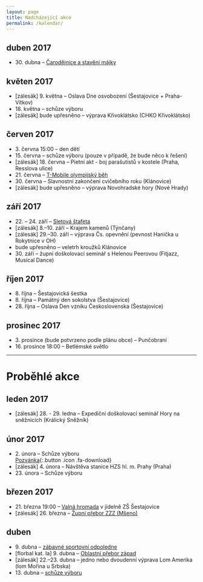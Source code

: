 ```yaml
---
layout: page
title: Nadcházející akce
permalink: /kalendar/
---
```




## duben 2017

* 30\. dubna – [Čarodějnice a stavění májky](http://www.sokolsestajovice.cz/2017/04/30/carodejnice.html)

## květen 2017

* \[zálesák\] 9\. května – Oslava Dne osvobození (Šestajovice + Praha-Vítkov)
* 18\. května – schůze výboru
* \[zálesák\] bude upřesněno – výprava Křivoklátsko (CHKO Křivoklátsko)

## červen 2017

* 3\. června 15:00 – den dětí
* 15\. června – schůze výboru (pouze v případě, že bude něco k řešení)
* \[zálesák\] 18\. června – Pietní akt - boj parašutistů v kostele (Praha, Resslova ulice)
* 21\. června – [T-Mobile olympijský běh](http://www.olympijskybeh.cz/zavody/praha-sestajovice/)
* 30\. června – Slavnostní zakončení cvičebního roku (Klánovice)
* \[zálesák\] bude upřesněno – výprava Novohradské hory (Nové Hrady)

## září 2017

* 22\. – 24. září – [Sletová štafeta](http://www.zbarakova.cz/slet/stafeta.html)
* \[zálesák\] 8\.–10. září – Krajem kamenů (Týnčany)
* \[zálesák\] 29\.–30. září – výprava Čs. opevnění (pevnost Hanička u Rokytnice v OH)
* bude upřesněno – veletrh kroužků Klánovice
* 30\. září – župní doškolovací seminář s Helenou Peerovou (Fitjazz, Musical Dance)

## říjen 2017

* 8\. října – Šestajovická šestka
* 8\. října – Památný den sokolstva (Šestajovice)
* 28\. října – Oslava Den vzniku Československa (Šestajovice)

## prosinec 2017

* 3\. prosince (bude potvrzeno podle plánu obce) – Punčobraní
* 16\. prosince 18:00 – Betlémské světlo

---

# Proběhlé akce

## leden 2017

* \[zálesák\] 28. - 29. ledna – Expediční doškolovací seminář Hory na sněžnicích (Králický Sněžník)

## únor 2017

* 2\. února – Schůze výboru  
[Pozvánka](https://drive.google.com/open?id=0B0w6gDorCVUkSDc4Z3RlbVdicUdrTXhxV2ZSQTZVcUNrSkRJ){:.button .icon .fa-download}
* \[zálesák\] 4\. února – Návštěva stanice HZS hl. m. Prahy (Praha)
* 23\. února – Schůze výboru

## březen 2017

* 21\. března 19:00 – [Valná hromada](http://www.sokolsestajovice.cz/2017/03/21/valna-hromada.html) v jídelně ZŠ Šestajovice
* \[zálesák\] 26\. března – [Župní přebor ZZZ (Mšeno)](https://www.sokol.cz/sokol/index.php?action=zobrazakci&id=1488058201)

## duben

* 9\. dubna – [zábavné sportovní odpoledne](http://www.sokolsestajovice.cz/2017/04/09/sportovni-odpoledne.html)
* \[florbal kat. Ia\] 9. dubna – [Oblastní přebor západ](https://drive.google.com/open?id=0B0w6gDorCVUkX3ZBZUxTVTBGc1owZE9IYTlLNUlOVnUzMlcw)
* \[zálesák\] 22\.–23. dubna – jedno nebo dvoudenní výprava Lom Amerika (lom Mořina u Srbska)
* 13\. dubna – [schůze výboru](https://drive.google.com/open?id=0B0w6gDorCVUkY0pDa3Z0aDJ5OHdFWFAtRG5BTTl4dnB2WlpV)
